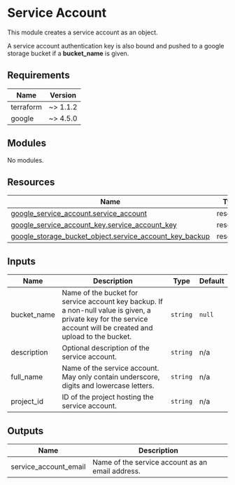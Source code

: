 <!-- BEGIN_TF_DOCS -->
# Service Account

This module creates a service account as an object.

A service account authentication key is also bound and pushed to a google storage bucket if a **bucket\_name** is given.

## Requirements

| Name | Version |
|------|---------|
| terraform | ~> 1.1.2 |
| google | ~> 4.5.0 |

## Modules

No modules.

## Resources

| Name | Type |
|------|------|
| [google_service_account.service_account](https://registry.terraform.io/providers/hashicorp/google/latest/docs/resources/service_account) | resource |
| [google_service_account_key.service_account_key](https://registry.terraform.io/providers/hashicorp/google/latest/docs/resources/service_account_key) | resource |
| [google_storage_bucket_object.service_account_key_backup](https://registry.terraform.io/providers/hashicorp/google/latest/docs/resources/storage_bucket_object) | resource |

## Inputs

| Name | Description | Type | Default |
|------|-------------|------|---------|
| bucket\_name | Name of the bucket for service account key backup. If a non-null value is given, a private key for the service account will be created and upload to the bucket. | `string` | `null` |
| description | Optional description of the service account. | `string` | n/a |
| full\_name | Name of the service account. May only contain underscore, digits and lowercase letters. | `string` | n/a |
| project\_id | ID of the project hosting the service account. | `string` | n/a |

## Outputs

| Name | Description |
|------|-------------|
| service\_account\_email | Name of the service account as an email address. |
<!-- END_TF_DOCS -->